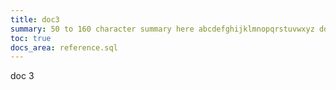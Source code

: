 ```yaml
---
title: doc3
summary: 50 to 160 character summary here abcdefghijklmnopqrstuvwxyz doc 3.
toc: true
docs_area: reference.sql
---
```


doc 3
